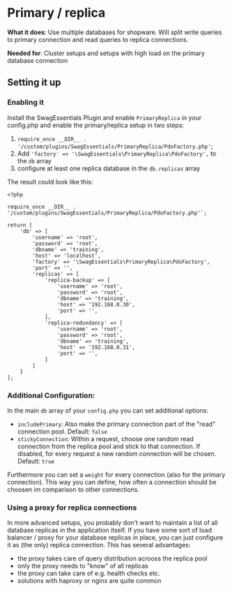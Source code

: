 # Primary / replica
**What it does**: Use multiple databases for shopware. Will split write queries to primary connection and read queries to replica connections.

**Needed for**: Cluster setups and setups with high load on the primary database connection

## Setting it up
### Enabling it
Install the SwagEssentials Plugin and enable `PrimaryReplica` in your config.php and enable the primary/replica setup in two steps:

 1. `require_once __DIR__ . '/custom/plugins/SwagEssentials/PrimaryReplica/PdoFactory.php'`;
 2. Add `'factory' => '\SwagEssentials\PrimaryReplica\PdoFactory',` to the `db` array
 3. configure at least one replica database in the `db.replicas` array

The result could look like this:

```
<?php

require_once __DIR__ . '/custom/plugins/SwagEssentials/PrimaryReplica/PdoFactory.php'`;

return [
    'db' => [
        'username' => 'root',
        'password' => 'root',
        'dbname' => 'training',
        'host' => 'localhost',
        'factory' => '\SwagEssentials\PrimaryReplica\PdoFactory',
        'port' => '',
        'replicas' => [
            'replica-backup' => [
                'username' => 'root',
                'password' => 'root',
                'dbname' => 'training',
                'host' => '192.168.0.30',
                'port' => '',
            ],
            'replica-redundancy' => [
                'username' => 'root',
                'password' => 'root',
                'dbname' => 'training',
                'host' => '192.168.0.31',
                'port' => '',
            ]
        ]
    ]
];
```


### Additional Configuration:
In the main `db` array of your `config.php` you can set additional options:
 * `includePrimary`: Also make the primary connection part of the "read" connection pool. Default: `false`
 * `stickyConnection`: Within a request, choose one random read connection from the replica pool and stick to that connection.  If disabled, for every request a new random connection will be chosen. Default: `true`

Furthermore you can set a `weight` for every connection (also for the primary connection). This way you can define,
how often a connection should be choosen im comparison to other connections.

### Using a proxy for replica connections
In more advanced setups, you probably don't want to maintain a list of all database replicas in the application itself. If you have some sort of load balancer / proxy for your database replicas in place, you can just configure it as (the only) replica connection.
This has several advantages:

 * the proxy takes care of query distribution acrooss the replica pool
 * only the proxy needs to "know" of all replicas
 * the proxy can take care of e.g. health checks etc. 
 * solutions with haproxy or nginx are quite common 
